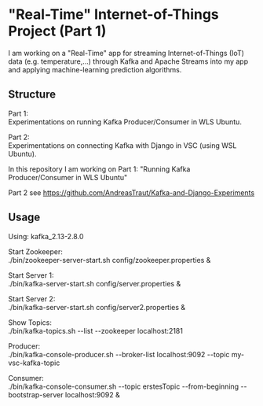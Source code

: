 # "Real-Time" Internet-of-Things Project (Part 1)

I am working on a "Real-Time" app for streaming Internet-of-Things (IoT) data (e.g. temperature,...) through Kafka and Apache Streams into my app and applying machine-learning prediction algorithms. 

## Structure
Part 1:   
  Experimentations on running Kafka Producer/Consumer in WLS Ubuntu.   
  
Part 2:   
  Experimentations on connecting Kafka with Django in VSC (using WSL Ubuntu).   
  
In this repository I am working on Part 1: "Running Kafka Producer/Consumer in WLS Ubuntu"  

Part 2 see https://github.com/AndreasTraut/Kafka-and-Django-Experiments  


## Usage

Using: kafka_2.13-2.8.0  

Start Zookeeper:  
./bin/zookeeper-server-start.sh config/zookeeper.properties &

Start Server 1:  
./bin/kafka-server-start.sh config/server.properties &

Start Server 2:  
./bin/kafka-server-start.sh config/server2.properties &

Show Topics:  
./bin/kafka-topics.sh --list --zookeeper localhost:2181

Producer:  
./bin/kafka-console-producer.sh --broker-list localhost:9092 --topic my-vsc-kafka-topic 

Consumer:  
./bin/kafka-console-consumer.sh --topic erstesTopic --from-beginning --bootstrap-server localhost:9092 &
